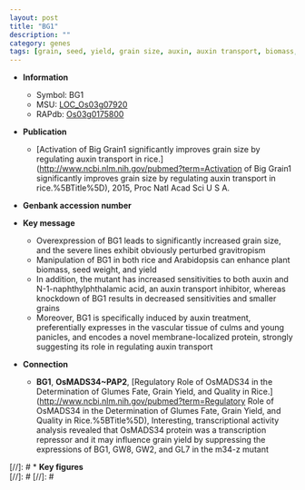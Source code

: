 ```yaml
---
layout: post
title: "BG1"
description: ""
category: genes
tags: [grain, seed, yield, grain size, auxin, auxin transport, biomass, seed weight]
---
```


* **Information**  
    + Symbol: BG1  
    + MSU: [LOC_Os03g07920](http://rice.plantbiology.msu.edu/cgi-bin/ORF_infopage.cgi?orf=LOC_Os03g07920)  
    + RAPdb: [Os03g0175800](http://rapdb.dna.affrc.go.jp/viewer/gbrowse_details/irgsp1?name=Os03g0175800)  

* **Publication**  
    + [Activation of Big Grain1 significantly improves grain size by regulating auxin transport in rice.](http://www.ncbi.nlm.nih.gov/pubmed?term=Activation of Big Grain1 significantly improves grain size by regulating auxin transport in rice.%5BTitle%5D), 2015, Proc Natl Acad Sci U S A.

* **Genbank accession number**  

* **Key message**  
    + Overexpression of BG1 leads to significantly increased grain size, and the severe lines exhibit obviously perturbed gravitropism
    + Manipulation of BG1 in both rice and Arabidopsis can enhance plant biomass, seed weight, and yield
    + In addition, the mutant has increased sensitivities to both auxin and N-1-naphthylphthalamic acid, an auxin transport inhibitor, whereas knockdown of BG1 results in decreased sensitivities and smaller grains
    + Moreover, BG1 is specifically induced by auxin treatment, preferentially expresses in the vascular tissue of culms and young panicles, and encodes a novel membrane-localized protein, strongly suggesting its role in regulating auxin transport

* **Connection**  
    + __BG1__, __OsMADS34~PAP2__, [Regulatory Role of OsMADS34 in the Determination of Glumes Fate, Grain Yield, and Quality in Rice.](http://www.ncbi.nlm.nih.gov/pubmed?term=Regulatory Role of OsMADS34 in the Determination of Glumes Fate, Grain Yield, and Quality in Rice.%5BTitle%5D), Interesting, transcriptional activity analysis revealed that OsMADS34 protein was a transcription repressor and it may influence grain yield by suppressing the expressions of BG1, GW8, GW2, and GL7 in the m34-z mutant

[//]: # * **Key figures**  
[//]: # 
[//]: # 
